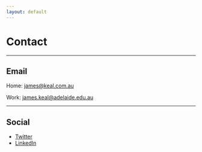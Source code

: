 ```yaml
---
layout: default
---
```

# Contact
___

## Email

Home: [james@keal.com.au](mailto:james@keal.com.au)

Work: [james.keal@adelaide.edu.au](mailto:james.keal@adelaide.edu.au)

---

## Social

* [Twitter](https://twitter.com/_keeeal)
* [LinkedIn](https://www.linkedin.com/in/jkeal/)
